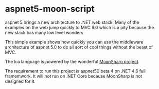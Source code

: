 # aspnet5-moon-script

aspnet 5 brings a new architecture to .NET web stack. Many of the examples on the web jump quickly to MVC 6.0 which is a pity because the new stack has many low level wonders.

This  simple example shows how quickly you can use the middleware architecture of aspnet 5.0 to do all sort of cool things without the beast of MVC.

The lua language is powered by the wonderful [MoonSharp project](http://www.moonsharp.org/).

The requirement to run this project is aspnet50 beta 4 on .NET 4.6 full framemwork. It will not run on .NET Core because MoonSharp is not designed for it. 



